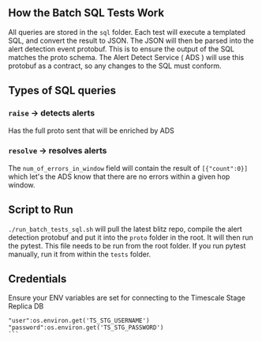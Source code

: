## How the Batch SQL Tests Work

All queries are stored in the `sql` folder. Each test will execute a templated SQL, and convert the result to JSON.
The JSON will then be parsed into the alert detection event protobuf. This is to ensure the output of the SQL matches the 
proto schema. The Alert Detect Service ( ADS ) will use this protobuf as a contract, so any changes to the SQL must conform.

## Types of SQL queries

### `raise` -> detects alerts
Has the full proto sent that will be enriched by ADS

### `resolve` -> resolves alerts
The `num_of_errors_in_window` field will contain the result of `[{"count":0}]` which let's the ADS know that there are no errors within a given hop window.


## Script to Run

`./run_batch_tests_sql.sh` will pull the latest blitz repo, compile the alert detection protobuf and put it into the `proto` folder in the root. It will then run the pytest. This file needs to be run from the root folder. If you run pytest manually, run it from within the `tests` folder.

## Credentials

Ensure your ENV variables are set for connecting to the Timescale Stage Replica DB

````
"user":os.environ.get('TS_STG_USERNAME')
"password":os.environ.get('TS_STG_PASSWORD')
```
